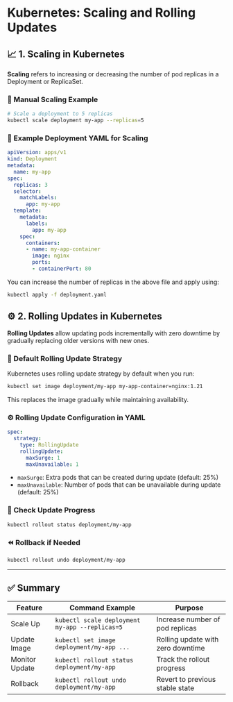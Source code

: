 
# Kubernetes: Scaling and Rolling Updates

## 📈 1. Scaling in Kubernetes

**Scaling** refers to increasing or decreasing the number of pod replicas in a Deployment or ReplicaSet.

### 🔧 Manual Scaling Example

```bash
# Scale a deployment to 5 replicas
kubectl scale deployment my-app --replicas=5
```

### 🔁 Example Deployment YAML for Scaling

```yaml
apiVersion: apps/v1
kind: Deployment
metadata:
  name: my-app
spec:
  replicas: 3
  selector:
    matchLabels:
      app: my-app
  template:
    metadata:
      labels:
        app: my-app
    spec:
      containers:
      - name: my-app-container
        image: nginx
        ports:
        - containerPort: 80
```

You can increase the number of replicas in the above file and apply using:

```bash
kubectl apply -f deployment.yaml
```

## ⚙️ 2. Rolling Updates in Kubernetes

**Rolling Updates** allow updating pods incrementally with zero downtime by gradually replacing older versions with new ones.

### 🔁 Default Rolling Update Strategy

Kubernetes uses rolling update strategy by default when you run:

```bash
kubectl set image deployment/my-app my-app-container=nginx:1.21
```

This replaces the image gradually while maintaining availability.

### ⚙️ Rolling Update Configuration in YAML

```yaml
spec:
  strategy:
    type: RollingUpdate
    rollingUpdate:
      maxSurge: 1
      maxUnavailable: 1
```

- `maxSurge`: Extra pods that can be created during update (default: 25%)
- `maxUnavailable`: Number of pods that can be unavailable during update (default: 25%)

### 🔄 Check Update Progress

```bash
kubectl rollout status deployment/my-app
```

### ⏪ Rollback if Needed

```bash
kubectl rollout undo deployment/my-app
```

---

## ✅ Summary

| Feature        | Command Example                             | Purpose                                |
|----------------|---------------------------------------------|----------------------------------------|
| Scale Up       | `kubectl scale deployment my-app --replicas=5` | Increase number of pod replicas        |
| Update Image   | `kubectl set image deployment/my-app ...`   | Rolling update with zero downtime      |
| Monitor Update | `kubectl rollout status deployment/my-app`  | Track the rollout progress             |
| Rollback       | `kubectl rollout undo deployment/my-app`    | Revert to previous stable state        |

